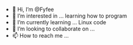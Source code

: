 - 👋 Hi, I’m @Fyfee
- 👀 I’m interested in ... learning how to program 
- 🌱 I’m currently learning ... Linux code
- 💞️ I’m looking to collaborate on ...
- 📫 How to reach me ...

<!---
Fyfee/Fyfee is a ✨ special ✨ repository because its `README.md` (this file) appears on your GitHub profile.
You can click the Preview link to take a look at your changes.
--->
